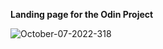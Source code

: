 **Landing page for the Odin Project**

![October-07-2022-318](https://user-images.githubusercontent.com/112093726/194544087-27d8ce21-673a-4eac-8f2e-734658930d38.gif)

